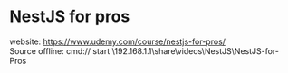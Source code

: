 # NestJS for pros

website: https://www.udemy.com/course/nestjs-for-pros/  
Source offline: cmd:// start \192.168.1.1\share\videos\NestJS\NestJS-for-Pros